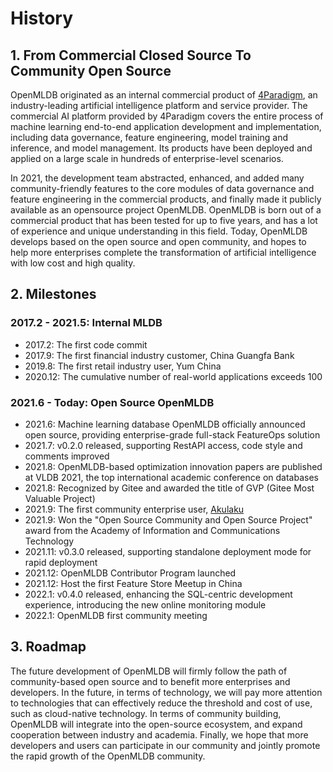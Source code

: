 # History

## 1. From Commercial Closed Source To Community Open Source

OpenMLDB originated as an internal commercial product of [4Paradigm](https://www.4paradigm.com), an industry-leading artificial intelligence platform and service provider. The commercial AI platform provided by 4Paradigm covers the entire process of machine learning end-to-end application development and implementation, including data governance, feature engineering, model training and inference, and model management. Its products have been deployed and applied on a large scale in hundreds of enterprise-level scenarios.

In 2021, the development team abstracted, enhanced, and added many community-friendly features to the core modules of data governance and feature engineering in the commercial products, and finally made it publicly available as an opensource project OpenMLDB. OpenMLDB is born out of a commercial product that has been tested for up to five years, and has a lot of experience and unique understanding in this field. Today, OpenMLDB develops based on the open source and open community, and hopes to help more enterprises complete the transformation of artificial intelligence with low cost and high quality.

## 2. Milestones

### 2017.2 - 2021.5: Internal  MLDB

- 2017.2: The first code commit
- 2017.9: The first financial industry customer, China Guangfa Bank
- 2019.8: The first retail industry user, Yum China
- 2020.12: The cumulative number of real-world applications exceeds 100

### 2021.6 - Today: Open Source OpenMLDB

- 2021.6: Machine learning database OpenMLDB officially announced open source, providing enterprise-grade full-stack FeatureOps solution
- 2021.7: v0.2.0 released, supporting RestAPI access, code style and comments improved
- 2021.8: OpenMLDB-based optimization innovation papers are published at VLDB 2021, the top international academic conference on databases
- 2021.8: Recognized by Gitee and awarded the title of GVP (Gitee Most Valuable Project)
- 2021.9: The first community enterprise user, [Akulaku](https://www.akulaku.com/)
- 2021.9: Won the "Open Source Community and Open Source Project" award from the Academy of Information and Communications Technology
- 2021.11: v0.3.0 released, supporting standalone deployment mode for rapid deployment
- 2021.12: OpenMLDB Contributor Program launched
- 2021.12: Host the first Feature Store Meetup in China
- 2022.1: v0.4.0 released, enhancing the SQL-centric development experience, introducing the new online monitoring module
- 2022.1: OpenMLDB first community meeting

## 3. Roadmap

The future development of OpenMLDB will firmly follow the path of community-based open source and to benefit more enterprises and developers. In the future, in terms of technology, we will pay more attention to technologies that can effectively reduce the threshold and cost of use, such as cloud-native technology. In terms of community building, OpenMLDB will integrate into the open-source ecosystem, and expand cooperation between industry and academia. Finally, we hope that more developers and users can participate in our community and jointly promote the rapid growth of the OpenMLDB community.

